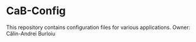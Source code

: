 CaB-Config
==========

This repository contains configuration files for various applications.
Owner: Călin-Andrei Burloiu
